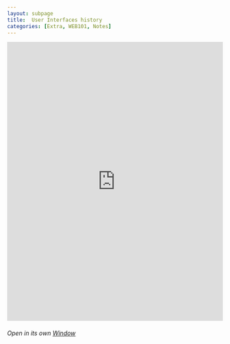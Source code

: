 ```yaml
---
layout: subpage
title:  User Interfaces history
categories: [Extra, WEB101, Notes]
---
```

<iframe src='http://katieball.me/uni/extra/life-of-ui/ui.html' width='100%' height='650' frameborder='0'></iframe>

<h6>Open in its own <a href="ui.html">Window</a></h6>
